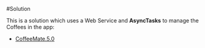 #Solution

This is a solution which uses a Web Service and <b>AsyncTasks</b> to manage the Coffees in the app:

- [CoffeeMate.5.0](../archives/CoffeeMate.5.0.Solution.zip)